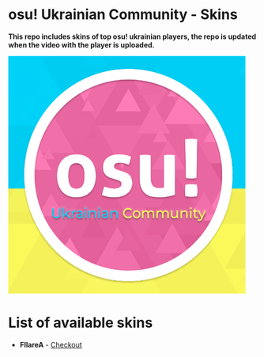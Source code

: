 # osu! Ukrainian Community - Skins
**This repo includes skins of top osu! ukrainian players, the repo is updated when the video with the player is uploaded.**

![A cute kitten](https://raw.githubusercontent.com/Lewui/ukrainian-community-osu-skins/master/assets/logo.png)

# List of available skins

* **FllareA** - [Checkout](https://github.com/Lewui/ukrainian-community-osu-skins/blob/master/FllareA/README.md)
